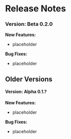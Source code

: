 # Release Notes
### Version: Beta 0.2.0

**New Features:**

* placeholder

**Bug Fixes:**

* placeholder

## Older Versions

#### Version: Alpha 0.1.?

**New Features:**

* placeholder

**Bug Fixes:**

* placeholder
